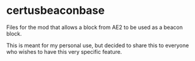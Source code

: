 # certusbeaconbase
Files for the mod that allows a block from AE2 to be used as a beacon block.

This is meant for my personal use, but decided to share this to everyone who wishes to have this very specific feature.
